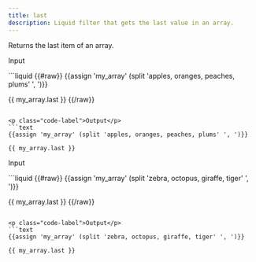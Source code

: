 ```yaml
---
title: last
description: Liquid filter that gets the last value in an array.
---
```


Returns the last item of an array.

<p class="code-label">Input</p>
```liquid
{{#raw}}
{{assign 'my_array' (split 'apples, oranges, peaches, plums' ', ')}}

{{ my_array.last }}
{{/raw}}
```

<p class="code-label">Output</p>
```text
{{assign 'my_array' (split 'apples, oranges, peaches, plums' ', ')}}

{{ my_array.last }}
```

<p class="code-label">Input</p>
```liquid
{{#raw}}
{{assign 'my_array' (split 'zebra, octopus, giraffe, tiger' ', ')}}

{{ my_array.last }}
{{/raw}}
```

<p class="code-label">Output</p>
```text
{{assign 'my_array' (split 'zebra, octopus, giraffe, tiger' ', ')}}

{{ my_array.last }}
```
